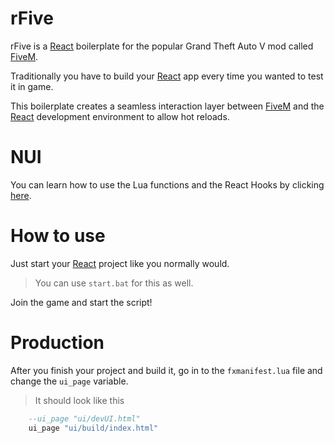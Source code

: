 # rFive

rFive is a [React](https://reactjs.org/) boilerplate for the popular Grand Theft Auto V mod called [FiveM](https://fivem.net/).

Traditionally you have to build your [React](https://reactjs.org/) app every time you wanted to test it in game. 

This boilerplate creates a seamless interaction layer between [FiveM](https://fivem.net/) and the [React](https://reactjs.org/) development environment to allow hot reloads.

# NUI

You can learn how to use the Lua functions and the React Hooks by clicking [here](https://github.com/Rakuncuk/rFive/tree/main/ui).

# How to use

Just start your [React](https://reactjs.org/) project like you normally would.
> You can use `start.bat` for this as well.

Join the game and start the script!

# Production

After you finish your project and build it, go in to the `fxmanifest.lua` file and change the `ui_page` variable.

> It should look like this
```lua
    --ui_page "ui/devUI.html"
    ui_page "ui/build/index.html"
```